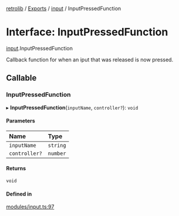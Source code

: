 [retrolib](../README.md) / [Exports](../modules.md) / [input](../modules/input.md) / InputPressedFunction

# Interface: InputPressedFunction

[input](../modules/input.md).InputPressedFunction

Callback function for when an iput that was released is now pressed.

## Callable

### InputPressedFunction

▸ **InputPressedFunction**(`inputName`, `controller?`): `void`

#### Parameters

| Name | Type |
| :------ | :------ |
| `inputName` | `string` |
| `controller?` | `number` |

#### Returns

`void`

#### Defined in

[modules/input.ts:97](https://github.com/philbgarner/retrolib/blob/cd6f581/src/modules/input.ts#L97)
